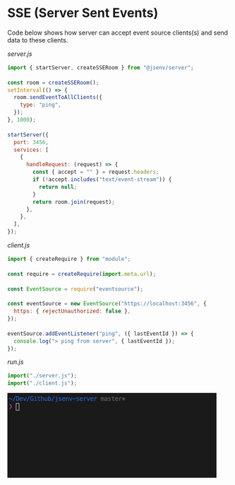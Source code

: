 # SSE (Server Sent Events)

Code below shows how server can accept event source clients(s) and send data to these clients.

_server.js_

```js
import { startServer, createSSERoom } from "@jsenv/server";

const room = createSSERoom();
setInterval(() => {
  room.sendEventToAllClients({
    type: "ping",
  });
}, 1000);

startServer({
  port: 3456,
  services: [
    {
      handleRequest: (request) => {
        const { accept = "" } = request.headers;
        if (!accept.includes("text/event-stream")) {
          return null;
        }
        return room.join(request);
      },
    },
  ],
});
```

_client.js_

```js
import { createRequire } from "module";

const require = createRequire(import.meta.url);

const EventSource = require("eventsource");

const eventSource = new EventSource("https://localhost:3456", {
  https: { rejectUnauthorized: false },
});

eventSource.addEventListener("ping", ({ lastEventId }) => {
  console.log("> ping from server", { lastEventId });
});
```

_run.js_

```js
import("./server.js");
import("./client.js");
```

![Screencast of server sent events execution in a terminal](./screenshots/sse-screencast.gif)
